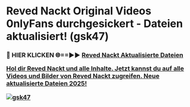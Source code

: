 # Reved Nackt Original Videos 0nlyFans durchgesickert - Dateien aktualisiert! (gsk47)

<h3>🔴 HIER KLICKEN 🌐==►► <a href="https://tinyurl.com/h6vf6nb8" rel="nofollow">Reved Nackt Aktualisierte Dateien

Hol dir Reved Nackt und alle Inhalte. Jetzt kannst du auf alle Videos und Bilder von Reved Nackt zugreifen. Neue aktualisierte Dateien 2025!

[![gsk47](https://i.imgur.com/sD4kR3V.gif)](https://tinyurl.com/h6vf6nb8)

